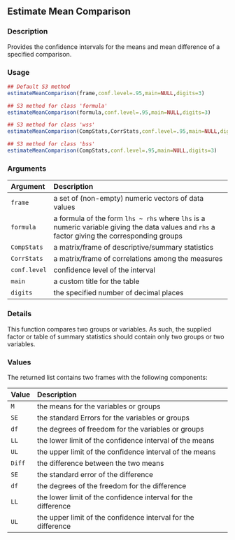 ## Estimate Mean Comparison

### Description

Provides the confidence intervals for the means and mean difference of a specified comparison.

### Usage

```r
## Default S3 method
estimateMeanComparison(frame,conf.level=.95,main=NULL,digits=3)

## S3 method for class 'formula'
estimateMeanComparison(formula,conf.level=.95,main=NULL,digits=3)

## S3 method for class 'wss'
estimateMeanComparison(CompStats,CorrStats,conf.level=.95,main=NULL,digits=3)

## S3 method for class 'bss'
estimateMeanComparison(CompStats,conf.level=.95,main=NULL,digits=3)
```

### Arguments

Argument | Description
:-- | :--
```frame``` | a set of (non-empty) numeric vectors of data values
```formula``` | a formula of the form `lhs ~ rhs` where `lhs` is a numeric variable giving the data values and `rhs` a factor giving the corresponding groups
```CompStats``` | a matrix/frame of descriptive/summary statistics
```CorrStats``` | a matrix/frame of correlations among the measures
```conf.level``` | confidence level of the interval
```main``` | a custom title for the table
```digits``` | the specified number of decimal places

### Details

This function compares two groups or variables. As such, the supplied factor or table of summary statistics should contain only two groups or two variables.

### Values

The returned list contains two frames with the following components:

Value | Description
:-- | :--
```M``` | the means for the variables or groups
```SE``` | the standard Errors for the variables or groups
```df``` | the degrees of freedom for the variables or groups
```LL``` | the lower limit of the confidence interval of the means
```UL``` | the upper limit of the confidence interval of the means
```Diff``` | the difference between the two means
```SE``` | the standard error of the difference
```df``` | the degrees of the freedom for the difference
```LL``` | the lower limit of the confidence interval for the difference
```UL``` | the upper limit of the confidence interval for the difference
